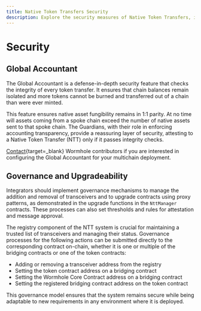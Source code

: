 ```yaml
---
title: Native Token Transfers Security
description: Explore the security measures of Native Token Transfers, including the Global Accountant and governance strategies for seamless token safety.
---
```


# Security

## Global Accountant

The Global Accountant is a defense-in-depth security feature that checks the integrity of every token transfer. It ensures that chain balances remain isolated and more tokens cannot be burned and transferred out of a chain than were ever minted.

This feature ensures native asset fungibility remains in 1:1 parity. At no time will assets coming from a spoke chain exceed the number of native assets sent to that spoke chain. The Guardians, with their role in enforcing accounting transparency, provide a reassuring layer of security, attesting to a Native Token Transfer (NTT) only if it passes integrity checks.

[Contact](https://discord.com/invite/wormholecrypto){target=\_blank} Wormhole contributors if you are interested in configuring the Global Accountant for your multichain deployment.

## Governance and Upgradeability

Integrators should implement governance mechanisms to manage the addition and removal of transceivers and to upgrade contracts using proxy patterns, as demonstrated in the upgrade functions in the `NttManager` contracts. These processes can also set thresholds and rules for attestation and message approval.

The registry component of the NTT system is crucial for maintaining a trusted list of transceivers and managing their status. Governance processes for the following actions can be submitted directly to the corresponding contract on-chain, whether it is one or multiple of the bridging contracts or one of the token contracts:

- Adding or removing a transceiver address from the registry
- Setting the token contract address on a bridging contract
- Setting the Wormhole Core Contract address on a bridging contract
- Setting the registered bridging contract address on the token contract

This governance model ensures that the system remains secure while being adaptable to new requirements in any environment where it is deployed.
